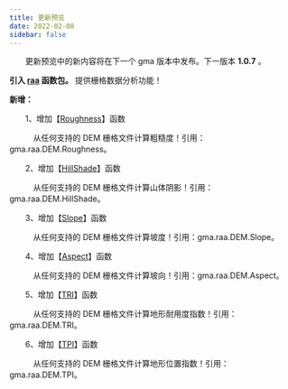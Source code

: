 ```yaml
---
title: 更新预览
date: 2022-02-08
sidebar: false
---
```


&emsp;　更新预览中的新内容将在下一个 gma 版本中发布。下一版本 **1.0.7** 。

<i class="fas fa-box"></i> **引入 [raa](/UserGuide/raa.html) 函数包。** 提供栅格数据分析功能！

<font color="#616AE5"><i class="fas fa-award"></i></font> **新增：**

&emsp;　1、增加【[Roughness](/UserGuide/raa.html#roughness)】函数

&emsp;　　从任何支持的 DEM 栅格文件计算粗糙度！引用：gma.raa.DEM.Roughness。

&emsp;　2、增加【[HillShade](/UserGuide/raa.html#hillshade)】函数

&emsp;　　从任何支持的 DEM 栅格文件计算山体阴影！引用：gma.raa.DEM.HillShade。

&emsp;　3、增加【[Slope](/UserGuide/raa.html#slope)】函数

&emsp;　　从任何支持的 DEM 栅格文件计算坡度！引用：gma.raa.DEM.Slope。

&emsp;　4、增加【[Aspect](/UserGuide/raa.html#aspect)】函数

&emsp;　　从任何支持的 DEM 栅格文件计算坡向！引用：gma.raa.DEM.Aspect。

&emsp;　5、增加【[TRI](/UserGuide/raa.html#tri)】函数

&emsp;　　从任何支持的 DEM 栅格文件计算地形耐用度指数！引用：gma.raa.DEM.TRI。

&emsp;　6、增加【[TPI](/UserGuide/raa.html#tpi)】函数

&emsp;　　从任何支持的 DEM 栅格文件计算地形位置指数！引用：gma.raa.DEM.TPI。
